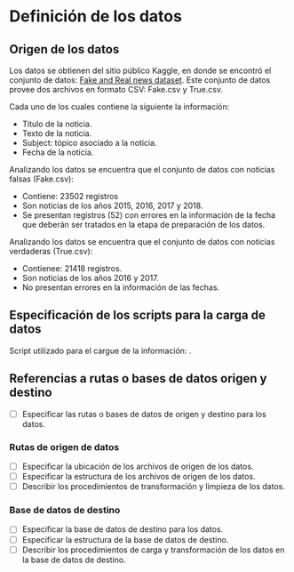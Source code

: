 # Definición de los datos

## Origen de los datos

Los datos se obtienen del sitio público Kaggle, en donde se encontró el conjunto de datos: [Fake and Real news dataset](https://www.kaggle.com/datasets/clmentbisaillon/fake-and-real-news-dataset). Este conjunto de datos provee dos archivos en formato CSV: Fake.csv y True.csv. 

Cada uno de los cuales contiene la siguiente la información:
  * Título de la noticia.
  * Texto de la noticia.
  * Subject: tópico asociado a la noticia.
  * Fecha de la noticia.
  
Analizando los datos se encuentra que el conjunto de datos con noticias falsas (Fake.csv):
  *  Contiene: 23502 registros
  *  Son noticias de los años 2015, 2016, 2017 y 2018.
  *  Se presentan registros (52) con errores en la información de la fecha que deberán ser tratados en la etapa de preparación de los datos.
  
Analizando los datos se encuentra que el conjunto de datos con noticias verdaderas (True.csv):
  *  Contienee: 21418 registros. 
  *  Son noticias de los años 2016 y 2017.
  *  No presentan errores en la información de las fechas.

## Especificación de los scripts para la carga de datos

Script utilizado para el cargue de la información: . 

## Referencias a rutas o bases de datos origen y destino

- [ ] Especificar las rutas o bases de datos de origen y destino para los datos.

### Rutas de origen de datos

- [ ] Especificar la ubicación de los archivos de origen de los datos.
- [ ] Especificar la estructura de los archivos de origen de los datos.
- [ ] Describir los procedimientos de transformación y limpieza de los datos.

### Base de datos de destino

- [ ] Especificar la base de datos de destino para los datos.
- [ ] Especificar la estructura de la base de datos de destino.
- [ ] Describir los procedimientos de carga y transformación de los datos en la base de datos de destino.
